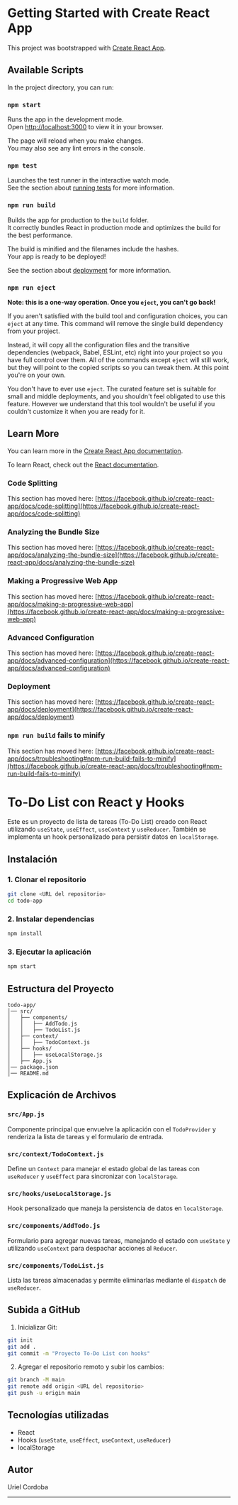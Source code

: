 # Getting Started with Create React App

This project was bootstrapped with [Create React App](https://github.com/facebook/create-react-app).

## Available Scripts

In the project directory, you can run:

### `npm start`

Runs the app in the development mode.\
Open [http://localhost:3000](http://localhost:3000) to view it in your browser.

The page will reload when you make changes.\
You may also see any lint errors in the console.

### `npm test`

Launches the test runner in the interactive watch mode.\
See the section about [running tests](https://facebook.github.io/create-react-app/docs/running-tests) for more information.

### `npm run build`

Builds the app for production to the `build` folder.\
It correctly bundles React in production mode and optimizes the build for the best performance.

The build is minified and the filenames include the hashes.\
Your app is ready to be deployed!

See the section about [deployment](https://facebook.github.io/create-react-app/docs/deployment) for more information.

### `npm run eject`

**Note: this is a one-way operation. Once you `eject`, you can't go back!**

If you aren't satisfied with the build tool and configuration choices, you can `eject` at any time. This command will remove the single build dependency from your project.

Instead, it will copy all the configuration files and the transitive dependencies (webpack, Babel, ESLint, etc) right into your project so you have full control over them. All of the commands except `eject` will still work, but they will point to the copied scripts so you can tweak them. At this point you're on your own.

You don't have to ever use `eject`. The curated feature set is suitable for small and middle deployments, and you shouldn't feel obligated to use this feature. However we understand that this tool wouldn't be useful if you couldn't customize it when you are ready for it.

## Learn More

You can learn more in the [Create React App documentation](https://facebook.github.io/create-react-app/docs/getting-started).

To learn React, check out the [React documentation](https://reactjs.org/).

### Code Splitting

This section has moved here: [https://facebook.github.io/create-react-app/docs/code-splitting](https://facebook.github.io/create-react-app/docs/code-splitting)

### Analyzing the Bundle Size

This section has moved here: [https://facebook.github.io/create-react-app/docs/analyzing-the-bundle-size](https://facebook.github.io/create-react-app/docs/analyzing-the-bundle-size)

### Making a Progressive Web App

This section has moved here: [https://facebook.github.io/create-react-app/docs/making-a-progressive-web-app](https://facebook.github.io/create-react-app/docs/making-a-progressive-web-app)

### Advanced Configuration

This section has moved here: [https://facebook.github.io/create-react-app/docs/advanced-configuration](https://facebook.github.io/create-react-app/docs/advanced-configuration)

### Deployment

This section has moved here: [https://facebook.github.io/create-react-app/docs/deployment](https://facebook.github.io/create-react-app/docs/deployment)

### `npm run build` fails to minify

This section has moved here: [https://facebook.github.io/create-react-app/docs/troubleshooting#npm-run-build-fails-to-minify](https://facebook.github.io/create-react-app/docs/troubleshooting#npm-run-build-fails-to-minify)

# To-Do List con React y Hooks

Este es un proyecto de lista de tareas (To-Do List) creado con React utilizando `useState`, `useEffect`, `useContext` y `useReducer`. También se implementa un hook personalizado para persistir datos en `localStorage`.

## Instalación

### 1. Clonar el repositorio
```sh
git clone <URL del repositorio>
cd todo-app
```

### 2. Instalar dependencias
```sh
npm install
```

### 3. Ejecutar la aplicación
```sh
npm start
```

## Estructura del Proyecto
```
todo-app/
│── src/
│   ├── components/
│   │   ├── AddTodo.js
│   │   ├── TodoList.js
│   ├── context/
│   │   ├── TodoContext.js
│   ├── hooks/
│   │   ├── useLocalStorage.js
│   ├── App.js
│── package.json
│── README.md
```

## Explicación de Archivos

### `src/App.js`
Componente principal que envuelve la aplicación con el `TodoProvider` y renderiza la lista de tareas y el formulario de entrada.

### `src/context/TodoContext.js`
Define un `Context` para manejar el estado global de las tareas con `useReducer` y `useEffect` para sincronizar con `localStorage`.

### `src/hooks/useLocalStorage.js`
Hook personalizado que maneja la persistencia de datos en `localStorage`.

### `src/components/AddTodo.js`
Formulario para agregar nuevas tareas, manejando el estado con `useState` y utilizando `useContext` para despachar acciones al `Reducer`.

### `src/components/TodoList.js`
Lista las tareas almacenadas y permite eliminarlas mediante el `dispatch` de `useReducer`.

## Subida a GitHub

1. Inicializar Git:
```sh
git init
git add .
git commit -m "Proyecto To-Do List con hooks"
```

2. Agregar el repositorio remoto y subir los cambios:
```sh
git branch -M main
git remote add origin <URL del repositorio>
git push -u origin main
```

## Tecnologías utilizadas
- React
- Hooks (`useState`, `useEffect`, `useContext`, `useReducer`)
- localStorage

## Autor
Uriel Cordoba

---

